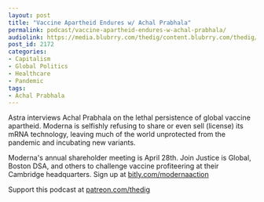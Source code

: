 ```yaml
---
layout: post
title: "Vaccine Apartheid Endures w/ Achal Prabhala"
permalink: podcast/vaccine-apartheid-endures-w-achal-prabhala/
audiolink: https://media.blubrry.com/thedig/content.blubrry.com/thedig/The_Dig-EP_350-Prabhala.mp3
post_id: 2172
categories: 
- Capitalism
- Global Politics
- Healthcare
- Pandemic
tags: 
- Achal Prabhala
---
```


Astra interviews Achal Prabhala on the lethal persistence of global vaccine apartheid. Moderna is selfishly refusing to share or even sell (license) its mRNA technology, leaving much of the world unprotected from the pandemic and incubating new variants.

Moderna's annual shareholder meeting is April 28th. Join Justice is Global, Boston DSA, and others to challenge vaccine profiteering at their Cambridge headquarters. Sign up at [bitly.com/modernaaction](bitly.com/modernaaction)

Support this podcast at [patreon.com/thedig](http://www.patreon.com/TheDig) 
